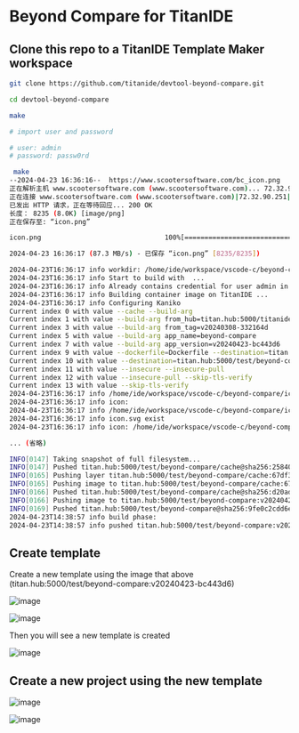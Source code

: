 # Beyond Compare for TitanIDE


## Clone this repo to a TitanIDE Template Maker workspace

```bash
git clone https://github.com/titanide/devtool-beyond-compare.git

cd devtool-beyond-compare

make

# import user and password

# user: admin
# password: passw0rd

```

```bash
 make
--2024-04-23 16:36:16--  https://www.scootersoftware.com/bc_icon.png
正在解析主机 www.scootersoftware.com (www.scootersoftware.com)... 72.32.90.251
正在连接 www.scootersoftware.com (www.scootersoftware.com)|72.32.90.251|:443... 已连接。
已发出 HTTP 请求，正在等待回应... 200 OK
长度： 8235 (8.0K) [image/png]
正在保存至: “icon.png”

icon.png                               100%[===========================================================================>]   8.04K  --.-KB/s    用时 0s    

2024-04-23 16:36:17 (87.3 MB/s) - 已保存 “icon.png” [8235/8235])

2024-04-23T16:36:17 info workdir: /home/ide/workspace/vscode-c/beyond-compare
2024-04-23T16:36:17 info Start to build with  ...
2024-04-23T16:36:17 info Already contains credential for user admin in titan.hub:5000, if you want to update it, pleas input with force argument, e.g. make login force=true 
2024-04-23T16:36:17 info Building container image on TitanIDE ...
2024-04-23T16:36:17 info Configuring Kaniko
Current index 0 with value --cache --build-arg
Current index 1 with value --build-arg from_hub=titan.hub:5000/titanide
Current index 3 with value --build-arg from_tag=v20240308-332164d
Current index 5 with value --build-arg app_name=beyond-compare
Current index 7 with value --build-arg app_version=v20240423-bc443d6
Current index 9 with value --dockerfile=Dockerfile --destination=titan.hub:5000/test/beyond-compare:v20240423-bc443d6
Current index 10 with value --destination=titan.hub:5000/test/beyond-compare:v20240423-bc443d6 --insecure
Current index 11 with value --insecure --insecure-pull
Current index 12 with value --insecure-pull --skip-tls-verify
Current index 13 with value --skip-tls-verify 
2024-04-23T16:36:17 info /home/ide/workspace/vscode-c/beyond-compare/icon.svg
2024-04-23T16:36:17 info icon: 
2024-04-23T16:36:17 info /home/ide/workspace/vscode-c/beyond-compare/icon.png
2024-04-23T16:36:17 info icon.svg exist
2024-04-23T16:36:17 info icon: /home/ide/workspace/vscode-c/beyond-compare/icon.png

... (省略)

INFO[0147] Taking snapshot of full filesystem...        
INFO[0147] Pushed titan.hub:5000/test/beyond-compare/cache@sha256:258407cd32c7c3b1b8d49dda0b57ea9888f85b76228866a3442aee35845bcb2f 
INFO[0165] Pushing layer titan.hub:5000/test/beyond-compare/cache:67df3bb35d4497f86e07370e2870f8d27a663e2dc8c65762198e91228e5f1d5d to cache now 
INFO[0165] Pushing image to titan.hub:5000/test/beyond-compare/cache:67df3bb35d4497f86e07370e2870f8d27a663e2dc8c65762198e91228e5f1d5d 
INFO[0166] Pushed titan.hub:5000/test/beyond-compare/cache@sha256:d20ad4ceac3a13432cfef89eff5687da4ff8a9971b726a0f2d9e94244609d063 
INFO[0166] Pushing image to titan.hub:5000/test/beyond-compare:v20240423-bc443d6 
INFO[0169] Pushed titan.hub:5000/test/beyond-compare@sha256:9fe0c2cdd6e0c3bba5c1da1313106498aa4d07388b43440df894dd16a22113c5 
2024-04-23T14:38:57 info build phase: 
2024-04-23T14:38:57 info pushed titan.hub:5000/test/beyond-compare:v20240423-bc443d6
```

## Create template

Create a new template using the image that above (titan.hub:5000/test/beyond-compare:v20240423-bc443d6)

![image](https://github.com/titanide/devtool-beyond-compare/assets/6748475/0212cf6f-9b6b-46e6-acd2-dc31226278b4)

![image](https://github.com/titanide/devtool-beyond-compare/assets/6748475/9ced7694-a1ce-46aa-9e7c-e39bcc27ff35)


Then you will see a new template is created

![image](https://github.com/titanide/devtool-beyond-compare/assets/6748475/9532200f-471e-4b9e-8830-5c509065bb61)

## Create a new project using the new template

![image](https://github.com/titanide/devtool-beyond-compare/assets/6748475/1ef4a35c-ab9c-4bc2-b0ff-257361e8880b)

![image](https://github.com/titanide/devtool-beyond-compare/assets/6748475/889c5531-5d87-49ae-9fab-4c7fc3646694)


